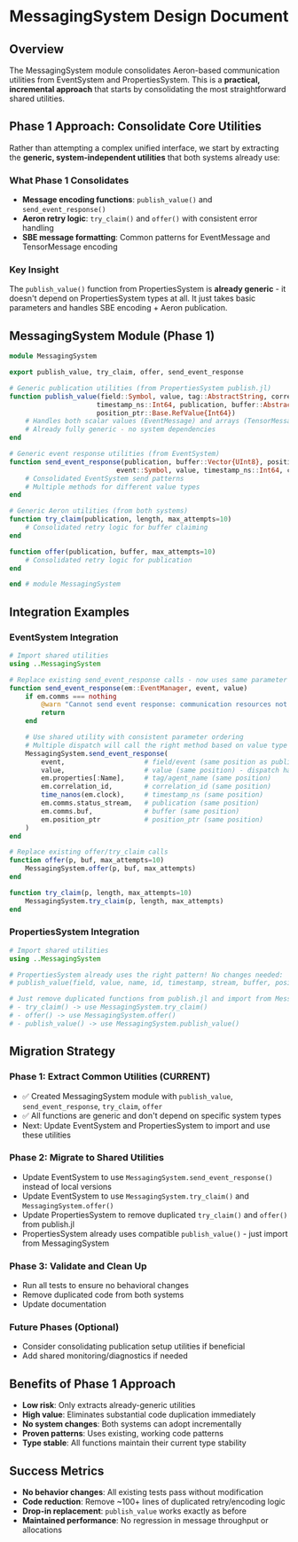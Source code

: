 # MessagingSystem Design Document

## Overview

The MessagingSystem module consolidates Aeron-based communication utilities from EventSystem and PropertiesSystem. This is a **practical, incremental approach** that starts by consolidating the most straightforward shared utilities.

## Phase 1 Approach: Consolidate Core Utilities

Rather than attempting a complex unified interface, we start by extracting the **generic, system-independent utilities** that both systems already use:

### What Phase 1 Consolidates
- **Message encoding functions**: `publish_value()` and `send_event_response()` 
- **Aeron retry logic**: `try_claim()` and `offer()` with consistent error handling
- **SBE message formatting**: Common patterns for EventMessage and TensorMessage encoding

### Key Insight
The `publish_value()` function from PropertiesSystem is **already generic** - it doesn't depend on PropertiesSystem types at all. It just takes basic parameters and handles SBE encoding + Aeron publication.

## MessagingSystem Module (Phase 1)

```julia
module MessagingSystem

export publish_value, try_claim, offer, send_event_response

# Generic publication utilities (from PropertiesSystem publish.jl)
function publish_value(field::Symbol, value, tag::AbstractString, correlation_id::Int64, 
                      timestamp_ns::Int64, publication, buffer::AbstractArray{UInt8}, 
                      position_ptr::Base.RefValue{Int64})
    # Handles both scalar values (EventMessage) and arrays (TensorMessage)
    # Already fully generic - no system dependencies
end

# Generic event response utilities (from EventSystem)  
function send_event_response(publication, buffer::Vector{UInt8}, position_ptr::Base.RefValue{Int64},
                           event::Symbol, value, timestamp_ns::Int64, correlation_id::Int64, agent_name::String)
    # Consolidated EventSystem send patterns
    # Multiple methods for different value types
end

# Generic Aeron utilities (from both systems)
function try_claim(publication, length, max_attempts=10)
    # Consolidated retry logic for buffer claiming
end

function offer(publication, buffer, max_attempts=10) 
    # Consolidated retry logic for publication
end

end # module MessagingSystem
```

## Integration Examples

### EventSystem Integration
```julia
# Import shared utilities
using ..MessagingSystem

# Replace existing send_event_response calls - now uses same parameter order as publish_value
function send_event_response(em::EventManager, event, value)
    if em.comms === nothing
        @warn "Cannot send event response: communication resources not initialized"
        return
    end

    # Use shared utility with consistent parameter ordering
    # Multiple dispatch will call the right method based on value type
    MessagingSystem.send_event_response(
        event,                    # field/event (same position as publish_value)
        value,                    # value (same position) - dispatch handles scalar vs array
        em.properties[:Name],     # tag/agent_name (same position) 
        em.correlation_id,        # correlation_id (same position)
        time_nanos(em.clock),     # timestamp_ns (same position)
        em.comms.status_stream,   # publication (same position)
        em.comms.buf,             # buffer (same position)
        em.position_ptr           # position_ptr (same position)
    )
end

# Replace existing offer/try_claim calls
function offer(p, buf, max_attempts=10)
    MessagingSystem.offer(p, buf, max_attempts)
end

function try_claim(p, length, max_attempts=10)
    MessagingSystem.try_claim(p, length, max_attempts)
end
```

### PropertiesSystem Integration
```julia
# Import shared utilities  
using ..MessagingSystem

# PropertiesSystem already uses the right pattern! No changes needed:
# publish_value(field, value, name, id, timestamp, stream, buffer, position_ptr)

# Just remove duplicated functions from publish.jl and import from MessagingSystem:
# - try_claim() -> use MessagingSystem.try_claim()
# - offer() -> use MessagingSystem.offer()
# - publish_value() -> use MessagingSystem.publish_value()
```

## Migration Strategy

### Phase 1: Extract Common Utilities (CURRENT)
- ✅ Created MessagingSystem module with `publish_value`, `send_event_response`, `try_claim`, `offer`
- ✅ All functions are generic and don't depend on specific system types
- Next: Update EventSystem and PropertiesSystem to import and use these utilities

### Phase 2: Migrate to Shared Utilities
- Update EventSystem to use `MessagingSystem.send_event_response()` instead of local versions
- Update EventSystem to use `MessagingSystem.try_claim()` and `MessagingSystem.offer()`
- Update PropertiesSystem to remove duplicated `try_claim()` and `offer()` from publish.jl
- PropertiesSystem already uses compatible `publish_value()` - just import from MessagingSystem

### Phase 3: Validate and Clean Up
- Run all tests to ensure no behavioral changes
- Remove duplicated code from both systems
- Update documentation

### Future Phases (Optional)
- Consider consolidating publication setup utilities if beneficial
- Add shared monitoring/diagnostics if needed

## Benefits of Phase 1 Approach

- **Low risk**: Only extracts already-generic utilities
- **High value**: Eliminates substantial code duplication immediately  
- **No system changes**: Both systems can adopt incrementally
- **Proven patterns**: Uses existing, working code patterns
- **Type stable**: All functions maintain their current type stability

## Success Metrics

- **No behavior changes**: All existing tests pass without modification
- **Code reduction**: Remove ~100+ lines of duplicated retry/encoding logic
- **Drop-in replacement**: `publish_value` works exactly as before
- **Maintained performance**: No regression in message throughput or allocations
